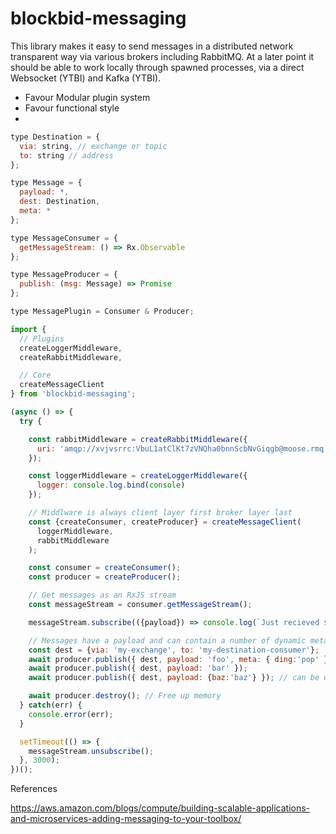 # blockbid-messaging

This library makes it easy to send messages in a distributed network transparent
way via various brokers including RabbitMQ. At a later point it should be able
to work locally through spawned processes, via a direct Websocket (YTBI) and Kafka (YTBI).

- Favour Modular plugin system
- Favour functional style
-

```javascript
type Destination = {
  via: string, // exchange or topic
  to: string // address
};

type Message = {
  payload: *,
  dest: Destination,
  meta: *
};

type MessageConsumer = {
  getMessageStream: () => Rx.Observable
};

type MessageProducer = {
  publish: (msg: Message) => Promise
};

type MessagePlugin = Consumer & Producer;
```

```javascript
import {
  // Plugins
  createLoggerMiddleware,
  createRabbitMiddleware,

  // Core
  createMessageClient
} from 'blockbid-messaging';

(async () => {
  try {

    const rabbitMiddleware = createRabbitMiddleware({
      uri: 'amqp://xvjvsrrc:VbuL1atClKt7zVNQha0bnnScbNvGiqgb@moose.rmq.cloudamqp.com/xvjvsrrc';
    });

    const loggerMiddleware = createLoggerMiddleware({
      logger: console.log.bind(console)
    });

    // Middlware is always client layer first broker layer last
    const {createConsumer, createProducer} = createMessageClient(
      loggerMiddleware,
      rabbitMiddleware
    );

    const consumer = createConsumer();
    const producer = createProducer();

    // Get messages as an RxJS stream
    const messageStream = consumer.getMessageStream();

    messageStream.subscribe(({payload}) => console.log(`Just recieved ${payload}`), console.error);

    // Messages have a payload and can contain a number of dynamic metadata keys
    const dest = {via: 'my-exchange', to: 'my-destination-consumer'};
    await producer.publish({ dest, payload: 'foo', meta: { ding:'pop' } });
    await producer.publish({ dest, payload: 'bar' });
    await producer.publish({ dest, payload: {baz:'baz'} }); // can be object that will be serialised

    await producer.destroy(); // Free up memory
  } catch(err) {
    console.error(err);
  }

  setTimeout(() => {
    messageStream.unsubscribe();
  }, 3000);
})();
```

References

https://aws.amazon.com/blogs/compute/building-scalable-applications-and-microservices-adding-messaging-to-your-toolbox/
